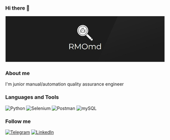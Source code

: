 ### Hi there 👋

![Header](https://github.com/RMOmd/RMOmd/blob/main/assets/logo%2Bgit.jpg)



### About me
I'm junior manual/automation quality assurance engineer



### Languages and Tools

![Python](https://img.shields.io/badge/-Python-171413?style=for-the-badge&logo=python)
![Selenium](https://img.shields.io/badge/-Selenium-171413?style=for-the-badge&logo=selenium)
![Postman](https://img.shields.io/badge/-Postman-171413?style=for-the-badge&logo=Postman)
![mySQL](https://img.shields.io/badge/-mySQL-170413?style=for-the-badge&logo=mySql)



### Follow me

[![Telegram](https://img.shields.io/badge/-Telegram-171413?style=for-the-badge&logo=Telegram&logoColor=27a0d9)](https://t.me/RMOmd)
[![LinkedIn](https://img.shields.io/badge/-LinkedIn-090909?style=for-the-badge&logo=LinkedIn&logoColor=007bb6)](https://www.linkedin.com/in/alexandr-nechitaylo-292654178/)

